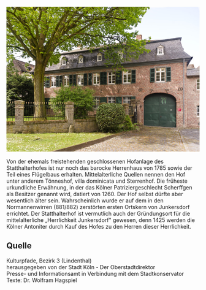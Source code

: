 ![Stadthalterhof](./images/koelnLindenthal1/p2.jpg)

Von der ehemals freistehenden geschlossenen Hofanlage des Statthalterhofes ist nur noch das barocke Herrenhaus von 1785 sowie der Teil eines Flügelbaus erhalten. Mittelalterliche Quellen nennen den Hof unter anderem Tönneshof, villa dominicata und Sterrenhof. Die früheste urkundliche Erwähnung, in der das Kölner Patriziergeschlecht Scherffgen als Besitzer genannt wird, datiert von 1260. Der Hof selbst dürfte aber wesentlich älter sein. Wahrscheinlich wurde er auf dem in den Normannenwirren (881/882) zerstörten ersten Ortskern von Junkersdorf errichtet. Der Statthalterhof ist vermutlich auch der Gründungsort für die mittelalterliche „Herrlichkeit Junkersdorf" gewesen, denn 1425 werden die Kölner Antoniter durch Kauf des Hofes zu den Herren dieser Herrlichkeit.

## Quelle

Kulturpfade, Bezirk 3 (Lindenthal)  
herausgegeben von der Stadt Köln - Der Oberstadtdirektor  
Presse- und Informationsamt in Verbindung mit dem Stadtkonservator  
Texte: Dr. Wolfram Hagspiel